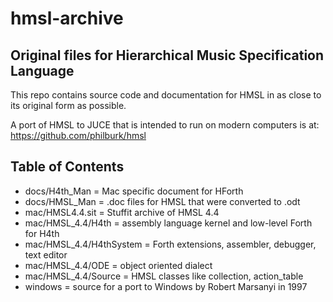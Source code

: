 # hmsl-archive

## Original files for Hierarchical Music Specification Language

This repo contains source code and documentation for HMSL in as close
to its original form as possible.

A port of HMSL to JUCE that is intended to run on modern computers is at:
https://github.com/philburk/hmsl


## Table of Contents

* docs/H4th_Man = Mac specific document for HForth
* docs/HMSL_Man = .doc files for HMSL that were converted to .odt
* mac/HMSL4.4.sit = Stuffit archive of HMSL 4.4
* mac/HMSL_4.4/H4th = assembly language kernel and low-level Forth for H4th
* mac/HMSL_4.4/H4thSystem = Forth extensions, assembler, debugger, text editor
* mac/HMSL_4.4/ODE = object oriented dialect
* mac/HMSL_4.4/Source =  HMSL classes like collection, action_table
* windows = source for a port to Windows by Robert Marsanyi in 1997
